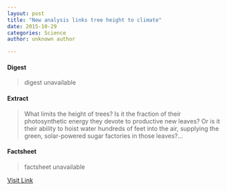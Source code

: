 ```yaml
---
layout: post
title: "New analysis links tree height to climate"
date: 2015-10-29
categories: Science
author: unknown author

---
```



#### Digest
>digest unavailable

#### Extract
>What limits the height of trees? Is it the fraction of their photosynthetic energy they devote to productive new leaves? Or is it their ability to hoist water hundreds of feet into the air, supplying the green, solar-powered sugar factories in those leaves?...

#### Factsheet
>factsheet unavailable

[Visit Link](http://phys.org/news327249280.html)


